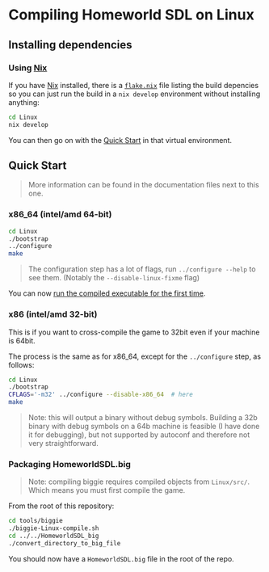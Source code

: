 # Compiling Homeworld SDL on Linux

## Installing dependencies

### Using [Nix]

If you have [Nix] installed, there is a [`flake.nix`](flake.nix) file listing the build depencies so you can just run the build in a `nix develop` environment without installing anything:

``` sh
cd Linux
nix develop
```

You can then go on with the [Quick Start](#quick-start) in that virtual environment.

[Nix]: https://nixos.org/nix/

## Quick Start

> More information can be found in the documentation files next to this one.

### x86_64 (intel/amd 64-bit)

``` sh
cd Linux
./bootstrap
../configure
make
```

> The configuration step has a lot of flags, run `../configure --help` to see them. (Notably the `--disable-linux-fixme` flag)


You can now [run the compiled executable for the first time](../README#running-the-game-for-the-first-time).

### x86 (intel/amd 32-bit)

This is if you want to cross-compile the game to 32bit even if your machine is 64bit.

The process is the same as for x86_64, except for the `../configure` step, as follows:

``` sh
cd Linux
./bootstrap
CFLAGS='-m32' ../configure --disable-x86_64  # here
make
```

> Note: this will output a binary without debug symbols. Building a 32b binary with debug symbols on a 64b machine is feasible (I have done it for debugging), but not supported by autoconf and therefore not very straightforward.

### Packaging HomeworldSDL.big

> Note: compiling biggie requires compiled objects from `Linux/src/`. Which means you must first compile the game.

From the root of this repository:

``` sh
cd tools/biggie
./biggie-Linux-compile.sh
cd ../../HomeworldSDL_big
./convert_directory_to_big_file
```

You should now have a `HomeworldSDL.big` file in the root of the repo.
